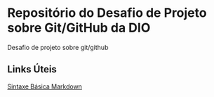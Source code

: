 # Repositório do Desafio de Projeto sobre Git/GitHub da DIO
Desafio de projeto sobre git/github

## Links Úteis
[Sintaxe Básica Markdown](https://www.markdownguide.org/basic-syntax/)



